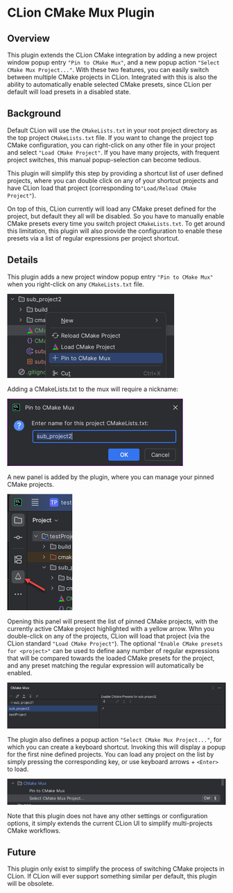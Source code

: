 # CLion CMake Mux Plugin

## Overview

This plugin extends the CLion CMake integration by adding a new project window popup entry `"Pin to CMake Mux"`,
and a new popup action `"Select CMake Mux Project..."`. With these two features, you can easily switch between
multiple CMake projects in CLion. Integrated with this is also the ability to automatically enable selected CMake
presets, since CLion per default will load presets in a disabled state.

## Background

Default CLion will use the `CMakeLists.txt` in your root project directory as the top project `CMakeLists.txt` file. If
you want to change the project top CMake configuration, you can right-click on any other file in your project and select
`"Load CMake Project"`. If you have many projects, with frequent project switches, this manual popup-selection can
become tedious.

This plugin will simplify this step by providing a shortcut list of user defined projects, where you can double
click on any of your shortcut projects and have CLion load that project (corresponding to`"Load/Reload CMake Project"`).

On top of this, CLion currently will load any CMake preset defined for the project, but default they all will be
disabled. So you have to manually enable CMake presets every time you switch project `CMakeLists.txt`. To get around
this limitation, this plugin will also provide the configuration to enable these presets via a list of regular
expressions per project shortcut.

## Details

This plugin adds a new project window popup entry `"Pin to CMake Mux"` when you right-click on any `CMakeLists.txt`
file.

![Pin to CMake Mux](docs/pin_to_mux.png)

Adding a CMakeLists.txt to the mux will require a nickname:

![pin_to_mux_window.png](docs/pin_to_mux_window.png)

A new panel is added by the plugin, where you can manage your pinned CMake projects.

![mux_tool_win.png](docs/mux_tool_win.png)

Opening this panel will present the list of pinned CMake projects, with the currently active CMake project highlighted
with a yellow arrow. Whn you double-click on any of the projects, CLion will load that project (via the CLion standard `"Load
CMake Project"`). The optional `"Enable CMake presets for <project>"` can be used to define aany number of regular
expressions that will be compared towards the loaded CMake presets for the project, and any preset matching the
regular expression will automatically be enabled.

![main_mux_win.png](docs/main_mux_win.png)

The plugin also defines a popup action `"Select CMake Mux Project..."`, for which you can create a keyboard shortcut.
Invoking this will display a popup for the first nine defined projects. You can load any project on the list by simply
pressing the corresponding key, or use keyboard arrows + `<Enter>` to load.

![select_mux_proj.png](docs/select_mux_proj.png)

Note that this plugin does not have any other settings or configuration options, it simply extends the current CLion UI
to simplify multi-projects CMake workflows.

## Future

This plugin only exist to simplify the process of switching CMake projects in CLion. If CLion will ever support
something similar per default, this plugin will be obsolete.